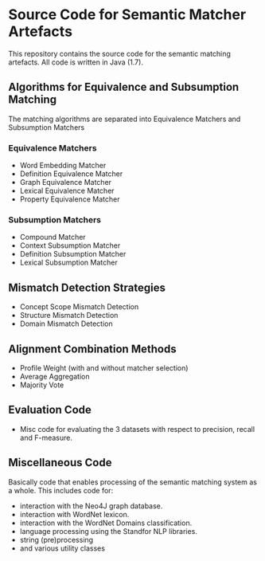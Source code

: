 # Source Code for Semantic Matcher Artefacts
This repository contains the source code for the semantic matching artefacts. All code is written in Java (1.7). 

## Algorithms for Equivalence and Subsumption Matching
The matching algorithms are separated into Equivalence Matchers and Subsumption Matchers
### Equivalence Matchers
* Word Embedding Matcher
* Definition Equivalence Matcher
* Graph Equivalence Matcher
* Lexical Equivalence Matcher
* Property Equivalence Matcher

### Subsumption Matchers
* Compound Matcher
* Context Subsumption Matcher
* Definition Subsumption Matcher
* Lexical Subsumption Matcher

## Mismatch Detection Strategies
* Concept Scope Mismatch Detection
* Structure Mismatch Detection
* Domain Mismatch Detection

## Alignment Combination Methods
* Profile Weight (with and without matcher selection)
* Average Aggregation
* Majority Vote

## Evaluation Code
* Misc code for evaluating the 3 datasets with respect to precision, recall and F-measure.

## Miscellaneous Code
Basically code that enables processing of the semantic matching system as a whole. This includes code for: 
* interaction with the Neo4J graph database.
* interaction with WordNet lexicon.
* interaction with the WordNet Domains classification.
* language processing using the Standfor NLP libraries.
* string (pre)processing
* and various utility classes
